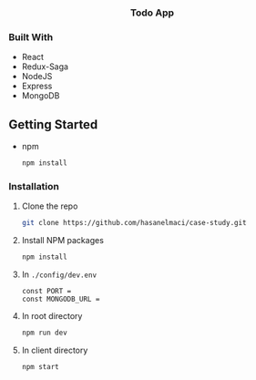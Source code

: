 

  <h3 align="center">Todo App</h3>


### Built With

* React
* Redux-Saga
* NodeJS
* Express
* MongoDB


## Getting Started

* npm
  ```sh
  npm install
  ```

### Installation

1. Clone the repo

   ````sh
   git clone https://github.com/hasanelmaci/case-study.git
   ````

2. Install NPM packages
   ```sh
   npm install
   ```

3. In `./config/dev.env`

   ```JS
   const PORT = 
   const MONGODB_URL = 
   ```

4. In root directory

   ```sh
   npm run dev
   ```

5. In client directory

   ```sh
   npm start
   ```

